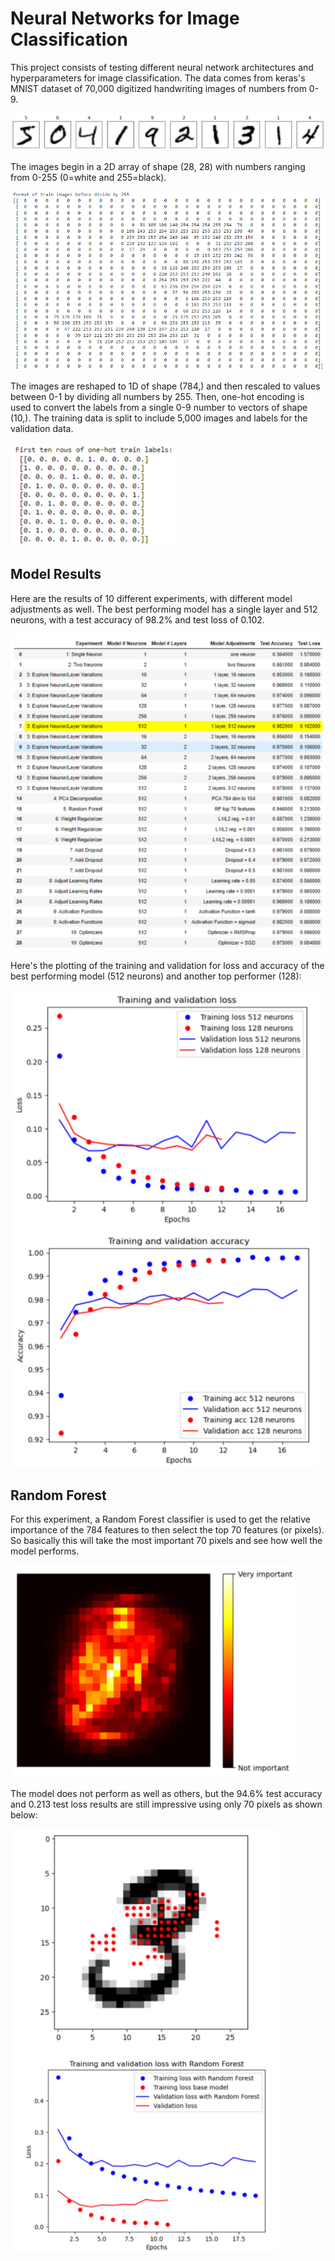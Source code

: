 # Neural Networks for Image Classification

This project consists of testing different neural network architectures and hyperparameters for image classification. The data comes from keras's MNIST dataset of 70,000 digitized handwriting images of numbers from 0-9. 

![](/images/_nn_sample_MNIST_images.png)

The images begin in a 2D array of shape (28, 28) with numbers ranging from 0-255 (0=white and 255=black).

![](/images/_nn_train_images_3.png)

The images are reshaped to 1D of shape (784,) and then rescaled to values between 0-1 by dividing all numbers by 255. Then, one-hot encoding is used to convert the labels from a single 0-9 number to vectors of shape (10,). The training data is split to include 5,000 images and labels for the validation data.

![](/images/_nn_train_labels.png)

## Model Results
Here are the results of 10 different experiments, with different model adjustments as well. The best performing model has a single layer and 512 neurons, with a test accuracy of 98.2% and test loss of 0.102.

![](/images/_nn_models_results.png)

Here's the plotting of the training and validation for loss and accuracy of the best performing model (512 neurons) and another top performer (128):

![](/images/_nn_model_accuracy_loss.png)

## Random Forest
For this experiment, a Random Forest classifier is used to get the relative importance of the 784 features to then select the top 70 features (or pixels). So basically this will take the most important 70 pixels and see how well the model performs. 

![](/images/_nn_rf_heatmap_importance.png)

The model does not perform as well as others, but the 94.6% test accuracy and 0.213 test loss results are still impressive using only 70 pixels as shown below:

![](/images/_nn_rf.png)

